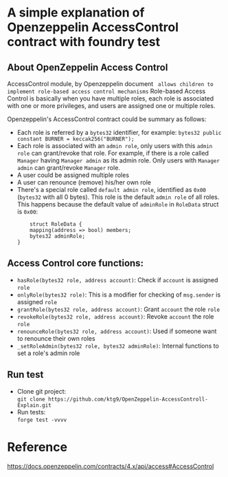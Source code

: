 # A simple explanation of Openzeppelin AccessControl contract with foundry test

## About OpenZeppelin Access Control
AccessControl module, by Openzeppelin document ` allows children to implement role-based access control mechanisms`
Role-based Access Control is basically when you have multiple roles, each role is associated with one
or more privileges, and users are assigned one or multiple roles.

Openzeppelin's AccessControl contract could be summary as follows:
-   Each role is referred by a `bytes32` identifier, for example:
    `bytes32 public constant BURNER = keccak256("BURNER");`
-   Each role is associated with an `admin role`, only users with this `admin role` can grant/revoke
    that role. For example, if there is a role called `Manager` having `Manager admin` as its admin role. Only
    users with `Manager admin` can grant/revoke `Manager` role.
-   A user could be assigned multiple roles
-   A user can renounce (remove) his/her own role
-   There's a special role called `default admin role`, identified as `0x00` (`bytes32` with all 0 bytes).
    This role is the default `admin role` of all roles. This happens because the default value of `adminRole` in
    `RoleData` struct is `0x00`:
    ```solidity
        struct RoleData {
        mapping(address => bool) members;
        bytes32 adminRole;
    }
    ```
    
## Access Control core functions:
-   `hasRole(bytes32 role, address account)`: Check if `account` is assigned `role`
-   `onlyRole(bytes32 role)`: This is a modifier for checking of `msg.sender` is assigned `role`
-   `grantRole(bytes32 role, address account)`: Grant `account` the role `role`
-   `revokeRole(bytes32 role, address account)`: Revoke `account` the role `role`
-   `renounceRole(bytes32 role, address account)`: Used if someone want to renounce their own roles
-   `_setRoleAdmin(bytes32 role, bytes32 adminRole)`: Internal functions to set a role's admin role
## Run test
-   Clone git project:<br>
`git clone https://github.com/ktg9/OpenZeppelin-AccessControll-Explain.git`
-   Run tests:<br>
`forge test -vvvv`

# Reference
https://docs.openzeppelin.com/contracts/4.x/api/access#AccessControl